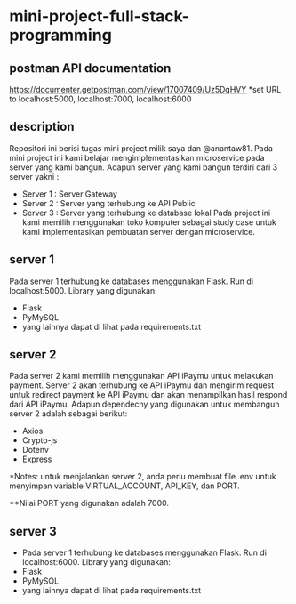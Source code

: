 # mini-project-full-stack-programming
## postman API documentation
https://documenter.getpostman.com/view/17007409/Uz5DqHVY
*set URL to localhost:5000, localhost:7000, localhost:6000 

## description
Repositori ini berisi tugas mini project milik saya dan @anantaw81.
Pada mini project ini kami belajar mengimplementasikan microservice pada server yang kami bangun.
Adapun server yang kami bangun terdiri dari 3 server yakni :
- Server 1 : Server Gateway
- Server 2 : Server yang terhubung ke API Public
- Server 3 : Server yang terhubung ke database lokal
Pada project ini kami memilih menggunakan toko komputer sebagai study case untuk kami implementasikan pembuatan server dengan microservice.

## server 1
Pada server 1 terhubung ke databases menggunakan Flask. Run di localhost:5000. Library yang digunakan:
- Flask
- PyMySQL
- yang lainnya dapat di lihat pada requirements.txt


## server 2
Pada server 2 kami memilih menggunakan API iPaymu untuk melakukan payment. Server 2 akan terhubung ke API iPaymu dan mengirim request untuk redirect payment ke API iPaymu dan akan menampilkan hasil respond dari API iPaymu.
Adapun dependecny yang digunakan untuk membangun server 2 adalah sebagai berikut:
- Axios
- Crypto-js
- Dotenv
- Express

*Notes: untuk menjalankan server 2, anda perlu membuat file .env untuk menyimpan variable VIRTUAL_ACCOUNT, API_KEY, dan PORT. 

**Nilai PORT yang digunakan adalah 7000.
## server 3
- Pada server 1 terhubung ke databases menggunakan Flask. Run di localhost:6000. Library yang digunakan:
- Flask
- PyMySQL
- yang lainnya dapat di lihat pada requirements.txt
